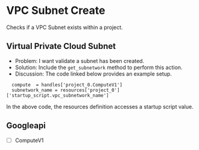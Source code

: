 # VPC Subnet Create

Checks if a VPC Subnet exists within a project.

## Virtual Private Cloud Subnet 

* Problem: I want validate a subnet has been created.
* Solution: Include the `get_subnetwork` method to perform this action.
* Discussion: The code linked below provides an example setup.

```
  compute  = handles['project_0.ComputeV1']
  subnetwork_name = resources['project_0']['startup_script.vpc_subnetwork_name']
```

In the above code, the resources definition accesses a startup script value.

## Googleapi 

-[ ] ComputeV1 

